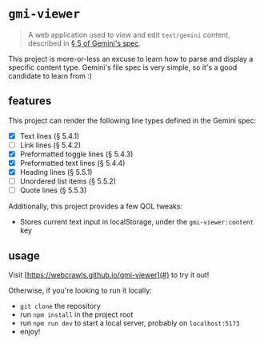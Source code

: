 # `gmi-viewer`

> A web application used to view and edit `text/gemini` content, described
> in [§ 5 of Gemini's spec](https://gemini.circumlunar.space/docs/specification.gmi).

This project is more-or-less an excuse to learn how to parse and display a specific content type. Gemini's file spec is
very simple, so it's a good candidate to learn from :)

## features

This project can render the following line types defined in the Gemini spec:

- [x] Text lines (§ 5.4.1)
- [ ] Link lines (§ 5.4.2)
- [x] Preformatted toggle lines (§ 5.4.3)
- [x] Preformatted text lines (§ 5.4.4)
- [x] Heading lines (§ 5.5.1)
- [ ] Unordered list items (§ 5.5.2)
- [ ] Quote lines (§ 5.5.3)

Additionally, this project provides a few QOL tweaks:

- Stores current text input in localStorage, under the `gmi-viewer:content` key

## usage

Visit [https://webcrawls.github.io/gmi-viewer](#) to try it out!

Otherwise, if you're looking to run it locally:

- `git clone` the repository
- run `npm install` in the project root
- run `npm run dev` to start a local server, probably on `localhost:5173`
- enjoy!